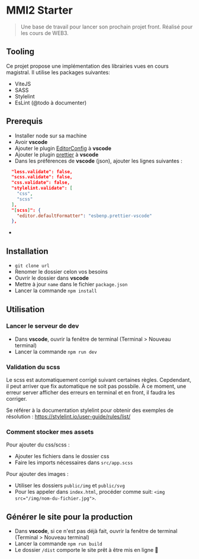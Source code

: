 # MMI2 Starter

> Une base de travail pour lancer son prochain projet front.
Réalisé pour les cours de WEB3.

## Tooling
Ce projet propose une implémentation des librairies vues en cours magistral. 
Il utilise les packages suivantes:

- ViteJS
- SASS
- Stylelint
- EsLint (@todo à documenter)

## Prerequis
- Installer node sur sa machine
- Avoir **vscode**
- Ajouter le plugin [EditorConfig](https://marketplace.visualstudio.com/items?itemName=EditorConfig.EditorConfig) à **vscode**
- Ajouter le plugin [prettier](https://marketplace.visualstudio.com/items?itemName=esbenp.prettier-vscode) à **vscode**
- Dans les préférences de **vscode** (json), ajouter les lignes suivantes : 
```json
  "less.validate": false,
  "scss.validate": false,
  "css.validate": false,
  "stylelint.validate": [
    "css",
    "scss"
  ],
  "[scss]": {
    "editor.defaultFormatter": "esbenp.prettier-vscode"
  },
```
- 


## Installation

- `git clone url`
- Renomer le dossier celon vos besoins
- Ouvrir le dossier dans **vscode**
- Mettre à jour `name` dans le fichier `package.json`
- Lancer la commande `npm install`

## Utilisation

### Lancer le serveur de dev
- Dans **vscode**, ouvrir la fenêtre de terminal (Terminal > Nouveau terminal)
- Lancer la commande `npm run dev`

### Validation du scss

Le scss est automatiquement corrigé suivant certaines règles.
Cepdendant, il peut arriver que fix automatique ne soit pas possbile. À ce moment, une erreur server afficher des erreurs en terminal et en front, il faudra les corriger.

Se référer à la documentation stylelint pour obtenir des exemples de résolution : https://stylelint.io/user-guide/rules/list/

### Comment stocker mes assets

Pour ajouter du css/scss : 
- Ajouter les fichiers dans le dossier css
- Faire les imports nécessaires dans `src/app.scss`

Pour ajouter des images : 
- Utiliser les dossiers `public/img` et `public/svg`
- Pour les appeler dans `index.html`, procéder comme suit:  `<img src="/img/nom-du-fichier.jpg">`.

## Générer le site pour la production

- Dans **vscode**, si ce n'est pas déjà fait, ouvrir la fenêtre de terminal (Terminal > Nouveau terminal)
- Lancer la commande `npm run build`
- Le dossier `/dist` comporte le site prêt à être mis en ligne 🎉
